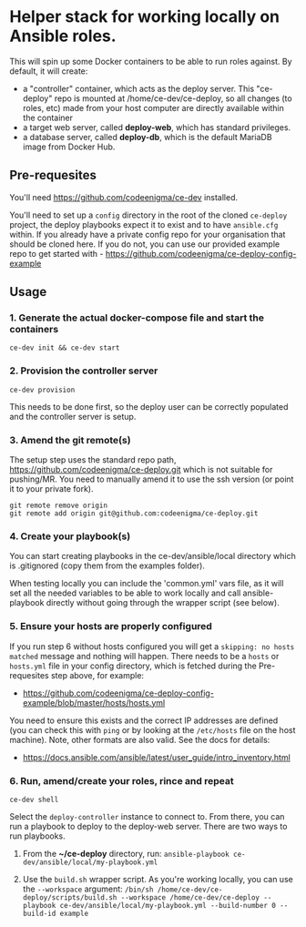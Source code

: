 # Helper stack for working locally on Ansible roles.

This will spin up some Docker containers to be able to run roles against.
By default, it will create:

- a "controller" container, which acts as the deploy server. This "ce-deploy" repo is mounted at /home/ce-dev/ce-deploy, so all changes (to roles, etc) made from your host computer are directly available within the container
- a target web server, called **deploy-web**, which has standard privileges.
- a database server, called **deploy-db**, which is the default MariaDB image from Docker Hub.

## Pre-requesites

You'll need https://github.com/codeenigma/ce-dev installed.

You'll need to set up a `config` directory in the root of the cloned `ce-deploy` project, the deploy playbooks expect it to exist and to have `ansible.cfg` within. If you already have a private config repo for your organisation that should be cloned here. If you do not, you can use our provided example repo to get started with - https://github.com/codeenigma/ce-deploy-config-example

## Usage

### 1. Generate the actual docker-compose file and start the containers

`ce-dev init && ce-dev start`

### 2. Provision the controller server

`ce-dev provision`

This needs to be done first, so the deploy user can be correctly populated and the controller server is setup.

### 3. Amend the git remote(s)

The setup step uses the standard repo path, https://github.com/codeenigma/ce-deploy.git which is not suitable for pushing/MR.
You need to manually amend it to use the ssh version (or point it to your private fork).

```
git remote remove origin
git remote add origin git@github.com:codeenigma/ce-deploy.git
```

### 4. Create your playbook(s)

You can start creating playbooks in the ce-dev/ansible/local directory which is .gitignored (copy them from the examples folder).

When testing locally you can include the 'common.yml' vars file, as it will set all the needed variables to be able to work locally and call ansible-playbook directly without going through the wrapper script (see below).

### 5. Ensure your hosts are properly configured

If you run step 6 without hosts configured you will get a `skipping: no hosts matched` message and nothing will happen. There needs to be a `hosts` or `hosts.yml` file in your config directory, which is fetched during the Pre-requesites step above, for example:

* https://github.com/codeenigma/ce-deploy-config-example/blob/master/hosts/hosts.yml

You need to ensure this exists and the correct IP addresses are defined (you can check this with `ping` or by looking at the `/etc/hosts` file on the host machine). Note, other formats are also valid. See the docs for details:

* https://docs.ansible.com/ansible/latest/user_guide/intro_inventory.html

### 6. Run, amend/create your roles, rince and repeat

`ce-dev shell`

Select the `deploy-controller` instance to connect to. From there, you can run a playbook to deploy to the deploy-web server. There are two ways to run playbooks.

1.  From the **~/ce-deploy** directory, run:
    `ansible-playbook ce-dev/ansible/local/my-playbook.yml`

2.  Use the `build.sh` wrapper script. As you're working locally, you can use the `--workspace` argument:
    `/bin/sh /home/ce-dev/ce-deploy/scripts/build.sh --workspace /home/ce-dev/ce-deploy --playbook ce-dev/ansible/local/my-playbook.yml --build-number 0 --build-id example`

